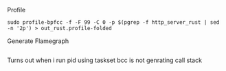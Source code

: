 Profile
```
sudo profile-bpfcc -f -F 99 -C 0 -p $(pgrep -f http_server_rust | sed -n '2p') > out_rust.profile-folded
```

Generate Flamegraph
```
```

Turns out when i run pid using taskset bcc is not genrating call stack